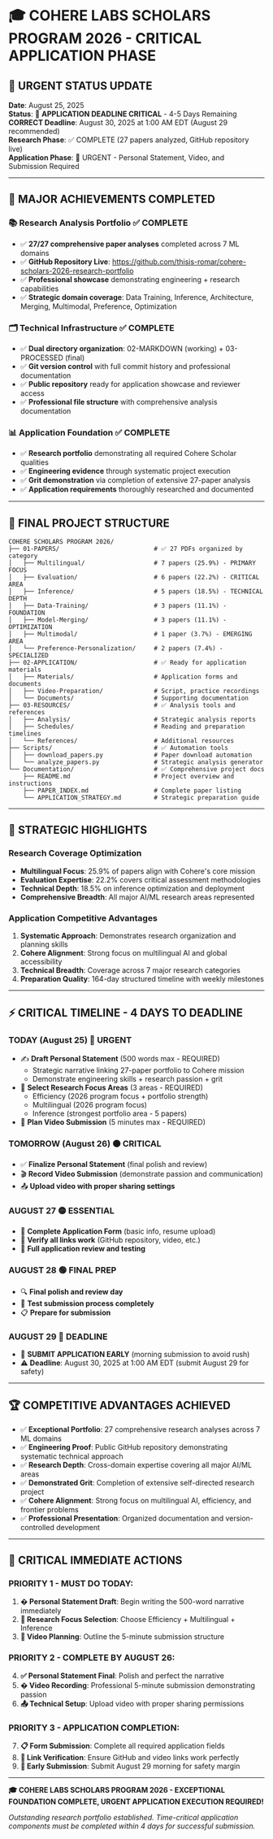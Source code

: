 # 🎓 COHERE LABS SCHOLARS PROGRAM 2026 - CRITICAL APPLICATION PHASE

## 🚨 URGENT STATUS UPDATE

**Date**: August 25, 2025  
**Status**: 🔴 **APPLICATION DEADLINE CRITICAL** - 4-5 Days Remaining  
**CORRECT Deadline**: August 30, 2025 at 1:00 AM EDT (August 29 recommended)  
**Research Phase**: ✅ COMPLETE (27 papers analyzed, GitHub repository live)  
**Application Phase**: 🔴 URGENT - Personal Statement, Video, and Submission Required

---

## 🚀 MAJOR ACHIEVEMENTS COMPLETED

### 📚 **Research Analysis Portfolio** ✅ COMPLETE

- ✅ **27/27 comprehensive paper analyses** completed across 7 ML domains
- ✅ **GitHub Repository Live**: https://github.com/thisis-romar/cohere-scholars-2026-research-portfolio
- ✅ **Professional showcase** demonstrating engineering + research capabilities
- ✅ **Strategic domain coverage**: Data Training, Inference, Architecture, Merging, Multimodal, Preference, Optimization

### 🗂️ **Technical Infrastructure** ✅ COMPLETE

- ✅ **Dual directory organization**: 02-MARKDOWN (working) + 03-PROCESSED (final)
- ✅ **Git version control** with full commit history and professional documentation
- ✅ **Public repository** ready for application showcase and reviewer access
- ✅ **Professional file structure** with comprehensive analysis documentation

### 📊 **Application Foundation** ✅ COMPLETE

- ✅ **Research portfolio** demonstrating all required Cohere Scholar qualities
- ✅ **Engineering evidence** through systematic project execution
- ✅ **Grit demonstration** via completion of extensive 27-paper analysis
- ✅ **Application requirements** thoroughly researched and documented

---

## 📁 FINAL PROJECT STRUCTURE

```
COHERE SCHOLARS PROGRAM 2026/
├── 01-PAPERS/                          # ✅ 27 PDFs organized by category
│   ├── Multilingual/                   # 7 papers (25.9%) - PRIMARY FOCUS
│   ├── Evaluation/                     # 6 papers (22.2%) - CRITICAL AREA  
│   ├── Inference/                      # 5 papers (18.5%) - TECHNICAL DEPTH
│   ├── Data-Training/                  # 3 papers (11.1%) - FOUNDATION
│   ├── Model-Merging/                  # 3 papers (11.1%) - OPTIMIZATION
│   ├── Multimodal/                     # 1 paper (3.7%) - EMERGING AREA
│   └── Preference-Personalization/     # 2 papers (7.4%) - SPECIALIZED
├── 02-APPLICATION/                     # ✅ Ready for application materials
│   ├── Materials/                      # Application forms and documents
│   ├── Video-Preparation/              # Script, practice recordings
│   └── Documents/                      # Supporting documentation
├── 03-RESOURCES/                       # ✅ Analysis tools and references
│   ├── Analysis/                       # Strategic analysis reports
│   ├── Schedules/                      # Reading and preparation timelines
│   └── References/                     # Additional resources
├── Scripts/                            # ✅ Automation tools
│   ├── download_papers.py              # Paper download automation
│   └── analyze_papers.py               # Strategic analysis generator
└── Documentation/                      # ✅ Comprehensive project docs
    ├── README.md                       # Project overview and instructions
    ├── PAPER_INDEX.md                  # Complete paper listing
    └── APPLICATION_STRATEGY.md         # Strategic preparation guide
```

---

## 🎯 STRATEGIC HIGHLIGHTS

### **Research Coverage Optimization**
- **Multilingual Focus**: 25.9% of papers align with Cohere's core mission
- **Evaluation Expertise**: 22.2% covers critical assessment methodologies  
- **Technical Depth**: 18.5% on inference optimization and deployment
- **Comprehensive Breadth**: All major AI/ML research areas represented

### **Application Competitive Advantages**
1. **Systematic Approach**: Demonstrates research organization and planning skills
2. **Cohere Alignment**: Strong focus on multilingual AI and global accessibility
3. **Technical Breadth**: Coverage across 7 major research categories
4. **Preparation Quality**: 164-day structured timeline with weekly milestones

---

## ⚡ CRITICAL TIMELINE - 4 DAYS TO DEADLINE

### **TODAY (August 25)** 🔴 URGENT
- ✍️ **Draft Personal Statement** (500 words max - REQUIRED)
  - Strategic narrative linking 27-paper portfolio to Cohere mission
  - Demonstrate engineering skills + research passion + grit
- 🎯 **Select Research Focus Areas** (3 areas - REQUIRED)
  - Efficiency (2026 program focus + portfolio strength)
  - Multilingual (2026 program focus)  
  - Inference (strongest portfolio area - 5 papers)
- 🎥 **Plan Video Submission** (5 minutes max - REQUIRED)

### **TOMORROW (August 26)** 🟠 CRITICAL
- ✅ **Finalize Personal Statement** (final polish and review)
- 🎬 **Record Video Submission** (demonstrate passion and communication)
- 📤 **Upload video with proper sharing settings**

### **AUGUST 27** 🟡 ESSENTIAL
- 📝 **Complete Application Form** (basic info, resume upload)
- 🔗 **Verify all links work** (GitHub repository, video, etc.)
- 👀 **Full application review and testing**

### **AUGUST 28** 🟢 FINAL PREP
- 🔍 **Final polish and review day**
- 🧪 **Test submission process completely**
- 📋 **Prepare for submission**

### **AUGUST 29** 🚀 DEADLINE
- 🏁 **SUBMIT APPLICATION EARLY** (morning submission to avoid rush)
- ⚠️ **Deadline**: August 30, 2025 at 1:00 AM EDT (submit August 29 for safety)

---

## 🏆 COMPETITIVE ADVANTAGES ACHIEVED

- ✅ **Exceptional Portfolio**: 27 comprehensive research analyses across 7 ML domains
- ✅ **Engineering Proof**: Public GitHub repository demonstrating systematic technical approach  
- ✅ **Research Depth**: Cross-domain expertise covering all major AI/ML areas
- ✅ **Demonstrated Grit**: Completion of extensive self-directed research project
- ✅ **Cohere Alignment**: Strong focus on multilingual AI, efficiency, and frontier problems
- ✅ **Professional Presentation**: Organized documentation and version-controlled development

---

## 🚨 CRITICAL IMMEDIATE ACTIONS

### **PRIORITY 1 - MUST DO TODAY:**
1. **� Personal Statement Draft**: Begin writing the 500-word narrative immediately
2. **🎯 Research Focus Selection**: Choose Efficiency + Multilingual + Inference  
3. **🎥 Video Planning**: Outline the 5-minute submission structure

### **PRIORITY 2 - COMPLETE BY AUGUST 26:**
4. **✅ Personal Statement Final**: Polish and perfect the narrative
5. **� Video Recording**: Professional 5-minute submission demonstrating passion
6. **📤 Technical Setup**: Upload video with proper sharing permissions

### **PRIORITY 3 - APPLICATION COMPLETION:**
7. **📋 Form Submission**: Complete all required application fields
8. **🔗 Link Verification**: Ensure GitHub and video links work perfectly
9. **🚀 Early Submission**: Submit August 29 morning for safety margin

---

**🎓 COHERE LABS SCHOLARS PROGRAM 2026 - EXCEPTIONAL FOUNDATION COMPLETE, URGENT APPLICATION EXECUTION REQUIRED!**

*Outstanding research portfolio established. Time-critical application components must be completed within 4 days for successful submission.*
